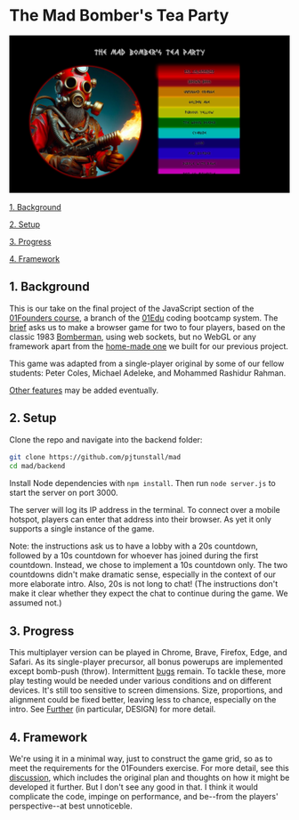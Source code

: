 # The Mad Bomber's Tea Party

![red](images/red.jpg)

[1. Background](#1-background)

[2. Setup](#2-setup)

[3. Progress](#3-progress)

[4. Framework](#4-framework)

## 1. Background

This is our take on the final project of the JavaScript section of the [01Founders course](https://01edu.notion.site/Global-01-Curriculum-50b7d94ac56a429fb3aee19a32248732), a branch of the [01Edu](https://01-edu.org/pedagogy) coding bootcamp system. The [brief](https://github.com/01-edu/public/tree/master/subjects/bomberman-dom) asks us to make a browser game for two to four players, based on the classic 1983 [Bomberman](https://en.wikipedia.org/wiki/Bomberman), using web sockets, but no WebGL or any framework apart from the [home-made one](https://github.com/pjtunstall/mini-framework) we built for our previous project.

This game was adapted from a single-player original by some of our fellow students: Peter Coles, Michael Adeleke, and Mohammed Rashidur Rahman.

[Other features](docs/further.md) may be added eventually.

## 2. Setup

Clone the repo and navigate into the backend folder:

```zsh
git clone https://github.com/pjtunstall/mad
cd mad/backend
```

Install Node dependencies with `npm install`. Then run `node server.js` to start the server on port 3000.

The server will log its IP address in the terminal. To connect over a mobile hotspot, players can enter that address into their browser. As yet it only supports a single instance of the game.

Note: the instructions ask us to have a lobby with a 20s countdown, followed by a 10s countdown for whoever has joined during the first countdown. Instead, we chose to implement a 10s countdown only. The two countdowns didn't make dramatic sense, especially in the context of our more elaborate intro. Also, 20s is not long to chat! (The instructions don't make it clear whether they expect the chat to continue during the game. We assumed not.)

## 3. Progress

This multiplayer version can be played in Chrome, Brave, Firefox, Edge, and Safari. As its single-player precursor, all bonus powerups are implemented except bomb-push (throw). Intermittent [bugs](docs/bugs.md) remain. To tackle these, more play testing would be needed under various conditions and on different devices. It's still too sensitive to screen dimensions. Size, proportions, and alignment could be fixed better, leaving less to chance, especially on the intro. See [Further](docs/further.md) (in particular, DESIGN) for more detail.

## 4. Framework

We're using it in a minimal way, just to construct the game grid, so as to meet the requirements for the 01Founders exercise. For more detail, see this [discussion](docs/framework.md), which includes the original plan and thoughts on how it might be developed it further. But I don't see any good in that. I think it would complicate the code, impinge on performance, and be--from the players' perspective--at best unnoticeble.
